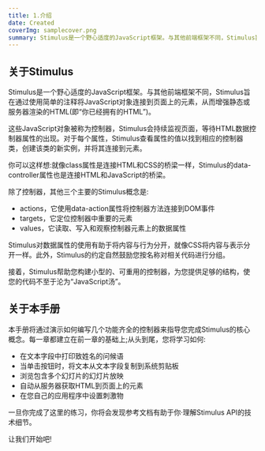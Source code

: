 ```yaml
---
title: 1.介绍
date: Created
coverImg: samplecover.png
summary: Stimulus是一个野心适度的JavaScript框架。与其他前端框架不同，Stimulus旨在通过使用简单的注释将JavaScript对象连接到页面上的元素，从而增强静态或服务器渲染的HTML(即“你已经拥有的HTML”)。
---
```

## 关于Stimulus

Stimulus是一个野心适度的JavaScript框架。与其他前端框架不同，Stimulus旨在通过使用简单的注释将JavaScript对象连接到页面上的元素，从而增强静态或服务器渲染的HTML(即“你已经拥有的HTML”)。

这些JavaScript对象被称为控制器，Stimulus会持续监视页面，等待HTML数据控制器属性的出现。对于每个属性，Stimulus查看属性的值以找到相应的控制器类，创建该类的新实例，并将其连接到元素。

你可以这样想:就像class属性是连接HTML和CSS的桥梁一样，Stimulus的data-controller属性也是连接HTML和JavaScript的桥梁。

除了控制器，其他三个主要的Stimulus概念是:

- actions，它使用data-action属性将控制器方法连接到DOM事件
- targets，它定位控制器中重要的元素
- values，它读取、写入和观察控制器元素上的数据属性

Stimulus对数据属性的使用有助于将内容与行为分开，就像CSS将内容与表示分开一样。此外，Stimulus的约定自然鼓励您按名称对相关代码进行分组。

接着，Stimulus帮助您构建小型的、可重用的控制器，为您提供足够的结构，使您的代码不至于沦为“JavaScript汤”。

## 关于本手册

本手册将通过演示如何编写几个功能齐全的控制器来指导您完成Stimulus的核心概念。每一章都建立在前一章的基础上;从头到尾，您将学习如何:

- 在文本字段中打印致姓名的问候语
- 当单击按钮时，将文本从文本字段复制到系统剪贴板
- 浏览包含多个幻灯片的幻灯片放映
- 自动从服务器获取HTML到页面上的元素
- 在您自己的应用程序中设置刺激物

一旦你完成了这里的练习，你将会发现参考文档有助于你·理解Stimulus API的技术细节。

让我们开始吧!
